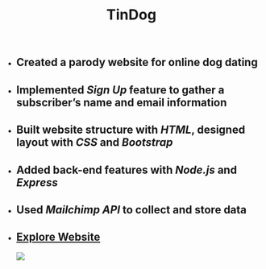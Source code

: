 <h1 align="center">TinDog</h1>
<br>
<ul>
 <li><h2>Created a parody website for online dog dating</h2></li>
 <li><h2>Implemented <em>Sign Up</em> feature to gather a subscriber’s name and email information</h2></li>
 <li><h2>Built website structure with <em>HTML</em>, designed layout with <em>CSS</em> and <em>Bootstrap</em></h2></li>
 <li><h2>Added back-end features with <em>Node.js</em> and <em>Express</em></h2></li>
 <li><h2>Used <em>Mailchimp API</em> to collect and store data</h2></li>
 <li><h2><a target="_blank" href="https://hidden-reef-38435.herokuapp.com/">Explore Website</a></h2></li>
  <img src="https://github.com/jungheeyu/projects/blob/main/TinDog-server/public/images/tindog.gif">
</ul>
<br>

<br>
